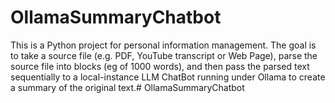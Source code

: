 # OllamaSummaryChatbot
This is a Python project for personal information management. The goal is to take a source file (e.g. PDF, YouTube transcript or Web Page), parse the source file into blocks (eg of 1000 words), and then pass the parsed text sequentially to a local-instance LLM ChatBot running under Ollama to create a summary of the original text.#   O l l a m a S u m m a r y C h a t b o t  
 